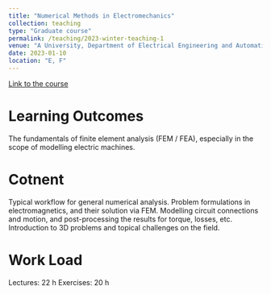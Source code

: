 ```yaml
---
title: "Numerical Methods in Electromechanics"
collection: teaching
type: "Graduate course"
permalink: /teaching/2023-winter-teaching-1
venue: "A University, Department of Electrical Engineering and Automation"
date: 2023-01-10
location: "E, F"
---
```


[Link to the course](https://www.linkedin.com/in/taha-el-hajji-research-electric-machines/)

Learning Outcomes
======
The fundamentals of finite element analysis (FEM / FEA), especially in the scope of modelling electric machines.

Cotnent
======
Typical workflow for general numerical analysis. Problem formulations in electromagnetics, and their solution via FEM. Modelling circuit connections and motion, and post-processing the results for torque, losses, etc. Introduction to 3D problems and topical challenges on the field.

Work Load
======
Lectures: 22 h
Exercises: 20 h
